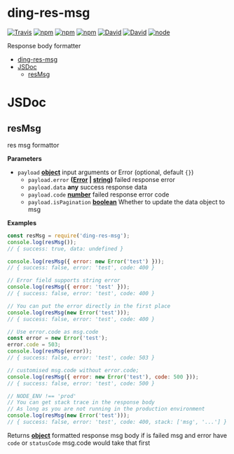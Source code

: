 # ding-res-msg

[![Travis](https://img.shields.io/travis/yidinghan/ding-res-msg.svg?style=flat-square)](https://www.npmjs.com/package/ding-res-msg)
[![npm](https://img.shields.io/npm/l/ding-res-msg.svg?style=flat-square)](https://www.npmjs.com/package/ding-res-msg)
[![npm](https://img.shields.io/npm/v/ding-res-msg.svg?style=flat-square)](https://www.npmjs.com/package/ding-res-msg)
[![npm](https://img.shields.io/npm/dm/ding-res-msg.svg?style=flat-square)](https://www.npmjs.com/package/ding-res-msg)
[![David](https://img.shields.io/david/yidinghan/ding-res-msg.svg?style=flat-square)](https://www.npmjs.com/package/ding-res-msg)
[![David](https://img.shields.io/david/dev/yidinghan/ding-res-msg.svg?style=flat-square)](https://www.npmjs.com/package/ding-res-msg)
[![node](https://img.shields.io/node/v/ding-res-msg.svg)](https://www.npmjs.com/package/ding-res-msg)

Response body formatter

<!-- TOC -->

- [ding-res-msg](#ding-res-msg)
- [JSDoc](#jsdoc)
  - [resMsg](#resmsg)

<!-- /TOC -->

# JSDoc

<!-- Generated by documentation.js. Update this documentation by updating the source code. -->

## resMsg

res msg formattor

**Parameters**

-   `payload` **[object](https://developer.mozilla.org/en-US/docs/Web/JavaScript/Reference/Global_Objects/Object)** input arguments or Error (optional, default `{}`)
    -   `payload.error` **([Error](https://developer.mozilla.org/en-US/docs/Web/JavaScript/Reference/Global_Objects/Error) \| [string](https://developer.mozilla.org/en-US/docs/Web/JavaScript/Reference/Global_Objects/String))** failed response error
    -   `payload.data` **any** success response data
    -   `payload.code` **[number](https://developer.mozilla.org/en-US/docs/Web/JavaScript/Reference/Global_Objects/Number)** failed response error code
    -   `payload.isPagination` **[boolean](https://developer.mozilla.org/en-US/docs/Web/JavaScript/Reference/Global_Objects/Boolean)** Whether to update the data object to msg

**Examples**

```javascript
const resMsg = require('ding-res-msg');
console.log(resMsg());
// { success: true, data: undefined }

console.log(resMsg({ error: new Error('test') }));
// { success: false, error: 'test', code: 400 }

// Error field supports string error
console.log(resMsg({ error: 'test' }));
// { success: false, error: 'test', code: 400 }

// You can put the error directly in the first place
console.log(resMsg(new Error('test')));
// { success: false, error: 'test', code: 400 }

// Use error.code as msg.code
const error = new Error('test');
error.code = 503;
console.log(resMsg(error));
// { success: false, error: 'test', code: 503 }

// customised msg.code without error.code;
console.log(resMsg({ error: new Error('test'), code: 500 }));
// { success: false, error: 'test', code: 500 }

// NODE_ENV !== 'prod'
// You can get stack trace in the response body
// As long as you are not running in the production environment
console.log(resMsg(new Error('test')));
// { success: false, error: 'test', code: 400, stack: ['msg', '...'] }
```

Returns **[object](https://developer.mozilla.org/en-US/docs/Web/JavaScript/Reference/Global_Objects/Object)** formatted response msg body
                 if is failed msg and error have `code` or `statusCode`
                 msg.code would take that first
